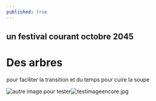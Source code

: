 ```yaml
---
published: true
---
```



un festival courant octobre 2045
---
# Des arbres
pour faciliter la transition
et du temps pour cuire la soupe

![autre image pour tester]({{site.baseurl}}/_posts/testimageencore.jpg)![testimageencore.jpg]({{site.baseurl}}/_posts/testimageencore.jpg)

